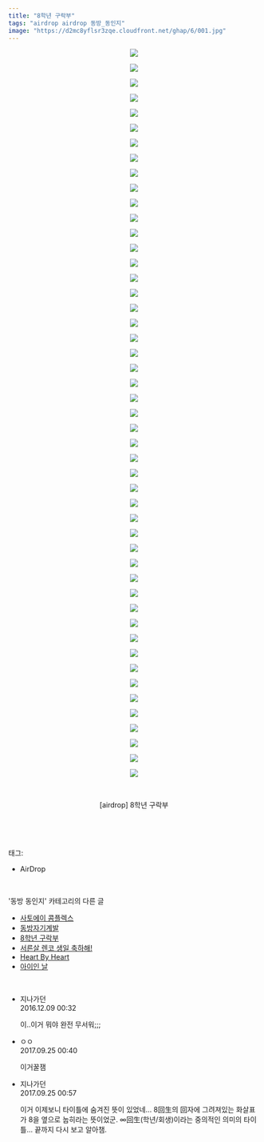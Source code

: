 ```yaml
---
title: "8학년 구락부"
tags: "airdrop airdrop 동방_동인지"
image: "https://d2mc8yflsr3zqe.cloudfront.net/ghap/6/001.jpg"
---
```

<div class="article">
<p style="text-align: center; clear: none; float: none;"><img src="{{ site.imgserver2 }}/ghap/6/001.jpg"/></p>
<p style="text-align: center; clear: none; float: none;"><img src="{{ site.imgserver2 }}/ghap/6/002.jpg"/></p>
<p style="text-align: center; clear: none; float: none;"><img src="{{ site.imgserver2 }}/ghap/6/003.jpg"/></p>
<p style="text-align: center; clear: none; float: none;"><img src="{{ site.imgserver2 }}/ghap/6/004.jpg"/></p>
<p style="text-align: center; clear: none; float: none;"><img src="{{ site.imgserver2 }}/ghap/6/005.jpg"/></p>
<p style="text-align: center; clear: none; float: none;"><img src="{{ site.imgserver2 }}/ghap/6/006.jpg"/></p>
<p style="text-align: center; clear: none; float: none;"><img src="{{ site.imgserver2 }}/ghap/6/007.jpg"/></p>
<p style="text-align: center; clear: none; float: none;"><img src="{{ site.imgserver2 }}/ghap/6/008.jpg"/></p>
<p style="text-align: center; clear: none; float: none;"><img src="{{ site.imgserver2 }}/ghap/6/009.jpg"/></p>
<p style="text-align: center; clear: none; float: none;"><img src="{{ site.imgserver2 }}/ghap/6/010.jpg"/></p>
<p style="text-align: center; clear: none; float: none;"><img src="{{ site.imgserver2 }}/ghap/6/011.jpg"/></p>
<p style="text-align: center; clear: none; float: none;"><img src="{{ site.imgserver2 }}/ghap/6/012.jpg"/></p>
<p style="text-align: center; clear: none; float: none;"><img src="{{ site.imgserver2 }}/ghap/6/013.jpg"/></p>
<p style="text-align: center; clear: none; float: none;"><img src="{{ site.imgserver2 }}/ghap/6/014.jpg"/></p>
<p style="text-align: center; clear: none; float: none;"><img src="{{ site.imgserver2 }}/ghap/6/015.jpg"/></p>
<p style="text-align: center; clear: none; float: none;"><img src="{{ site.imgserver2 }}/ghap/6/016.jpg"/></p>
<p style="text-align: center; clear: none; float: none;"><img src="{{ site.imgserver2 }}/ghap/6/017.jpg"/></p>
<p style="text-align: center; clear: none; float: none;"><img src="{{ site.imgserver2 }}/ghap/6/018.jpg"/></p>
<p style="text-align: center; clear: none; float: none;"><img src="{{ site.imgserver2 }}/ghap/6/019.jpg"/></p>
<p style="text-align: center; clear: none; float: none;"><img src="{{ site.imgserver2 }}/ghap/6/020.jpg"/></p>
<p style="text-align: center; clear: none; float: none;"><img src="{{ site.imgserver2 }}/ghap/6/021.jpg"/></p>
<p style="text-align: center; clear: none; float: none;"><img src="{{ site.imgserver2 }}/ghap/6/022.jpg"/></p>
<p style="text-align: center; clear: none; float: none;"><img src="{{ site.imgserver2 }}/ghap/6/023.jpg"/></p>
<p style="text-align: center; clear: none; float: none;"><img src="{{ site.imgserver2 }}/ghap/6/024.jpg"/></p>
<p style="text-align: center; clear: none; float: none;"><img src="{{ site.imgserver2 }}/ghap/6/025.jpg"/></p>
<p style="text-align: center; clear: none; float: none;"><img src="{{ site.imgserver2 }}/ghap/6/026.jpg"/></p>
<p style="text-align: center; clear: none; float: none;"><img src="{{ site.imgserver2 }}/ghap/6/027.jpg"/></p>
<p style="text-align: center; clear: none; float: none;"><img src="{{ site.imgserver2 }}/ghap/6/028.jpg"/></p>
<p style="text-align: center; clear: none; float: none;"><img src="{{ site.imgserver2 }}/ghap/6/029.jpg"/></p>
<p style="text-align: center; clear: none; float: none;"><img src="{{ site.imgserver2 }}/ghap/6/030.jpg"/></p>
<p style="text-align: center; clear: none; float: none;"><img src="{{ site.imgserver2 }}/ghap/6/031.jpg"/></p>
<p style="text-align: center; clear: none; float: none;"><img src="{{ site.imgserver2 }}/ghap/6/032.jpg"/></p>
<p style="text-align: center; clear: none; float: none;"><img src="{{ site.imgserver2 }}/ghap/6/033.jpg"/></p>
<p style="text-align: center; clear: none; float: none;"><img src="{{ site.imgserver2 }}/ghap/6/034.jpg"/></p>
<p style="text-align: center; clear: none; float: none;"><img src="{{ site.imgserver2 }}/ghap/6/035.jpg"/></p>
<p style="text-align: center; clear: none; float: none;"><img src="{{ site.imgserver2 }}/ghap/6/036.jpg"/></p>
<p style="text-align: center; clear: none; float: none;"><img src="{{ site.imgserver2 }}/ghap/6/037.jpg"/></p>
<p style="text-align: center; clear: none; float: none;"><img src="{{ site.imgserver2 }}/ghap/6/038.jpg"/></p>
<p style="text-align: center; clear: none; float: none;"><img src="{{ site.imgserver2 }}/ghap/6/039.jpg"/></p>
<p style="text-align: center; clear: none; float: none;"><img src="{{ site.imgserver2 }}/ghap/6/040.jpg"/></p>
<p style="text-align: center; clear: none; float: none;"><img src="{{ site.imgserver2 }}/ghap/6/041.jpg"/></p>
<p style="text-align: center; clear: none; float: none;"><img src="{{ site.imgserver2 }}/ghap/6/042.jpg"/></p>
<p style="text-align: center; clear: none; float: none;"><img src="{{ site.imgserver2 }}/ghap/6/043.jpg"/></p>
<p style="text-align: center; clear: none; float: none;"><img src="{{ site.imgserver2 }}/ghap/6/044.jpg"/></p>
<p style="text-align: center; clear: none; float: none;"><img src="{{ site.imgserver2 }}/ghap/6/045.jpg"/></p>
<p style="text-align: center; clear: none; float: none;"><img src="{{ site.imgserver2 }}/ghap/6/046.jpg"/></p>
<p style="text-align: center; clear: none; float: none;"><img src="{{ site.imgserver2 }}/ghap/6/047.jpg"/></p>
<p style="text-align: center; clear: none; float: none;"><img src="{{ site.imgserver2 }}/ghap/6/048.jpg"/></p>
<p style="text-align: center; clear: none; float: none;"><img src="{{ site.imgserver2 }}/ghap/6/049.jpg"/></p>
<p style="text-align: center; clear: none; float: none;"><br/></p>
<p style="text-align: center; clear: none; float: none;">[airdrop] 8학년 구락부</p>
<p><br/></p>
</div><br/>
<div class="tagTrail">
<p>태그: </p>
<ul>
<li>AirDrop</li>
</ul>
</div><br/>
<div class="another">
<p>'동방 동인지' 카테고리의 다른 글</p>
<ul>
<li><a href="/ghap_8">사토에이 콤플렉스</a></li>
<li><a href="/ghap_7">동방자기계발</a></li>
<li><a href="/ghap_6">8학년 구락부</a></li>
<li><a href="/ghap_5">서른살 렌코 생일 축하해!</a></li>
<li><a href="/ghap_4">Heart By Heart</a></li>
<li><a href="/ghap_3">아이인 날</a></li>
</ul>
</div><br/>
<div class="cb_module cb_fluid">
<div class="cb_wrt cb_profile">
<div class="comment">
<ul>
<li class="cb_thumb_off" id="comment14865555">
<div class="cb_comment_area">
<div class="cb_info_area">
<div class="cb_section">
<span class="cb_nick_name">지나가던</span>
</div>
<div class="cb_section">
<span class="cb_date">2016.12.09 00:32 </span>
</div>
</div>
<div class="cb_dsc_comment">
<p class="cb_dsc">
											이..이거 뭐야 완전 무서워;;;
										</p>
</div>
</div></li>
<li class="cb_thumb_off" id="comment15089793">
<div class="cb_comment_area">
<div class="cb_info_area">
<div class="cb_section">
<span class="cb_nick_name">ㅇㅇ</span>
</div>
<div class="cb_section">
<span class="cb_date">2017.09.25 00:40 </span>
</div>
</div>
<div class="cb_dsc_comment">
<p class="cb_dsc">
											이거꿀잼
										</p>
</div>
</div></li>
<li class="cb_thumb_off" id="comment15089797">
<div class="cb_comment_area">
<div class="cb_info_area">
<div class="cb_section">
<span class="cb_nick_name">지나가던</span>
</div>
<div class="cb_section">
<span class="cb_date">2017.09.25 00:57 </span>
</div>
</div>
<div class="cb_dsc_comment">
<p class="cb_dsc">
											이거 이제보니 타이틀에 숨겨진 뜻이 있었네... 8回生의 回자에 그려져있는 화살표가 8을 옆으로 눕히라는 뜻이었군. ∞回生(학년/회생)이라는 중의적인 의미의 타이틀... 끝까지 다시 보고 알아챔.
										</p>
</div>
</div></li>
</ul>
</div>
</div><!-- commentList close -->
</div><br/>
